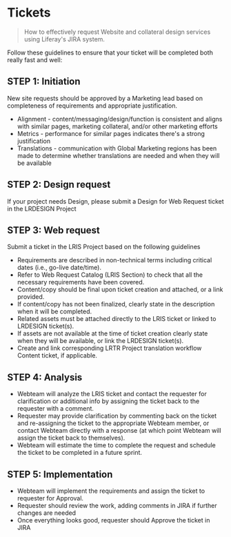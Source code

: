 # Tickets
> How to effectively request Website and collateral design services using Liferay's JIRA system.

Follow these guidelines to ensure that your ticket will be completed both really fast and well:
 
## STEP 1: Initiation

New site requests should be approved by a Marketing lead based on completeness of requirements and appropriate justification.

- Alignment - content/messaging/design/function is consistent and aligns with similar pages, marketing collateral, and/or other marketing efforts
- Metrics - performance for similar pages indicates there's a strong justification
- Translations - communication with Global Marketing regions has been made to determine whether translations are needed and when they will be available
 

## STEP 2: Design request

If your project needs Design, please submit a  Design for Web Request ticket in the LRDESIGN Project

 

## STEP 3: Web request

Submit a ticket in the LRIS Project based on the following guidelines

- Requirements are described in non-technical terms including critical dates (i.e., go-live date/time).
- Refer to Web Request Catalog (LRIS Section) to check that all the necessary requirements have been covered.
- Content/copy should be final upon ticket creation and attached, or a link provided.
- If content/copy has not been finalized, clearly state in the description when it will be completed.
- Related assets must be attached directly to the LRIS ticket or linked to LRDESIGN ticket(s).
- If assets are not available at the time of ticket creation clearly state when they will be available, or link the LRDESIGN ticket(s).
- Create and link corresponding LRTR Project translation workflow  Content ticket, if applicable. 
 

## STEP 4: Analysis 

- Webteam will analyze the LRIS ticket and contact the requester for clarification or additional info by assigning the ticket back to the requester with a comment.
- Requester may provide clarification by commenting back on the ticket and re-assigning the ticket to the appropriate Webteam member, or contact Webteam directly with a response (at which point Webteam will assign the ticket back to themselves).
- Webteam will estimate the time to complete the request and schedule the ticket to be completed in a future sprint.
 

## STEP 5: Implementation

- Webteam will implement the requirements and assign the ticket to requester for Approval. 
- Requester should review the work, adding comments in JIRA if further changes are needed
- Once everything looks good, requester should Approve the ticket in JIRA